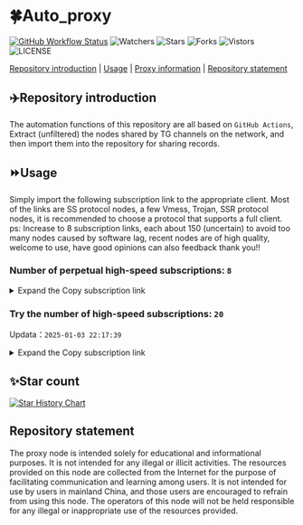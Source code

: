 # 🍀Auto_proxy
[![GitHub Workflow Status](https://img.shields.io/github/actions/workflow/status/PangTouY00/Auto_proxy/main.yml?branch=main)](https://github.com/PangTouY00/Auto_proxy/actions/workflows/main.yml?branch=main) 
![Watchers](https://img.shields.io/github/watchers/w1770946466/Auto_proxy) ![Stars](https://img.shields.io/github/stars/PangTouY00/Auto_proxy) ![Forks](https://img.shields.io/github/forks/w1770946466/Auto_proxy) ![Vistors](https://visitor-badge.laobi.icu/badge?page_id=PangTouY00.Auto_proxy) ![LICENSE](https://img.shields.io/badge/license-CC%20BY--SA%204.0-green.svg)

[Repository introduction](https://github.com/PangTouY00/Auto_proxy#Repositoryintroduction) | [Usage](https://github.com/PangTouY00/Auto_proxy#Usage) | [Proxy information](https://github.com/PangTouY00/Auto_proxy#Proxyinformation) | [Repository statement](https://github.com/PangTouY00/Auto_proxy#Repositorystatement)

## ✈️Repository introduction
The automation functions of this repository are all based on `GitHub Actions`,
Extract (unfiltered) the nodes shared by TG channels on the network, and then import them into the repository for sharing records.

## ⏩Usage
Simply import the following subscription link to the appropriate client. Most of the links are SS protocol nodes, a few Vmess, Trojan, SSR protocol nodes, it is recommended to choose a protocol that supports a full client.
ps: Increase to 8 subscription links, each about 150 (uncertain) to avoid too many nodes caused by software lag, recent nodes are of high quality, welcome to use, have good opinions can also feedback thank you!!

### Number of perpetual high-speed subscriptions: `8`

<details>
  <summary>Expand the Copy subscription link</summary>

  
- [Multiprotocol Base64 encoding](https://raw.githubusercontent.com/PangTouY00/Auto_proxy/main/Long_term_subscription1)
`https://raw.githubusercontent.com/PangTouY00/Auto_proxy/main/Long_term_subscription_num`
`Total number of merge nodes: 908`

- [Multiprotocol Base64 encoding](https://raw.githubusercontent.com/PangTouY00/Auto_proxy/main/Long_term_subscription1)
`https://raw.githubusercontent.com/PangTouY00/Auto_proxy/main/Long_term_subscription1`
`Total number of merge nodes: 114`

- [Multiprotocol Base64 encoding](https://raw.githubusercontent.com/PangTouY00/Auto_proxy/main/Long_term_subscription2)
`https://raw.githubusercontent.com/PangTouY00/Auto_proxy/main/Long_term_subscription2`
`Total number of merge nodes: 114`

- [Multiprotocol Base64 encoding](https://raw.githubusercontent.com/PangTouY00/Auto_proxy/main/Long_term_subscription3)
`https://raw.githubusercontent.com/PangTouY00/Auto_proxy/main/Long_term_subscription3`
`Total number of merge nodes: 114`

- [Multiprotocol Base64 encoding](https://raw.githubusercontent.com/PangTouY00/Auto_proxy/main/Long_term_subscription4)
`https://raw.githubusercontent.com/PangTouY00/Auto_proxy/main/Long_term_subscription4`
`Total number of merge nodes: 114`

- [Multiprotocol Base64 encoding](https://raw.githubusercontent.comPangTouY00/Auto_proxy/main/Long_term_subscription5)
`https://raw.githubusercontent.com/PangTouY00/Auto_proxy/main/Long_term_subscription5`
`Total number of merge nodes: 114`

- [Multiprotocol Base64 encoding](https://raw.githubusercontent.com/PangTouY00/Auto_proxy/main/Long_term_subscription6)
`https://raw.githubusercontent.com/PangTouY00/Auto_proxy/main/Long_term_subscription6`
`Total number of merge nodes: 114`

- [Multiprotocol Base64 encoding](https://raw.githubusercontent.com/PangTouY00/Auto_proxy/main/Long_term_subscription7)
`https://raw.githubusercontent.com/PangTouY00/Auto_proxy/main/Long_term_subscription7`
`Total number of merge nodes: 114`

- [Multiprotocol Base64 encoding](https://raw.githubusercontent.com/PangTouY00/Auto_proxy/main/Long_term_subscription8)
`https://raw.githubusercontent.com/PangTouY00/Auto_proxy/main/Long_term_subscription8`
`Total number of merge nodes: 110`

- [Clash subscription](https://raw.githubusercontent.com/PangTouY00/Auto_proxy/main/Long_term_subscription2.yaml)
`https://raw.githubusercontent.com/PangTouY00/Auto_proxy/main/Long_term_subscription1.yaml`


- [Clash subscription](https://raw.githubusercontent.com/PangTouY00/Auto_proxy/main/Long_term_subscription2.yaml)
`https://raw.githubusercontent.com/PangTouY00/Auto_proxy/main/Long_term_subscription2.yaml`


- [Clash subscription](https://raw.githubusercontent.com/PangTouY00/Auto_proxy/main/Long_term_subscription3.yaml)
`https://raw.githubusercontent.com/PangTouY00/Auto_proxy/main/Long_term_subscription3.yaml`
  
</details>

### Try the number of high-speed subscriptions: `20`
Updata：`2025-01-03 22:17:39`


<details>
  <summary>Expand the Copy subscription link</summary>  































































































































































































































































































































































































































































































































































































































































































































































































































































































































































































































































































































































































































































































































































































































































































































































































































































































































































































































































































































































































































































































































































































































































































































































































































































































































































































































































































































































































































































































































































































































































































































































































































































































































































































































































































































































































































































































































































































































































































































































































































































































































































































































































































































































































































































































































































































































































































































































































































































































































































































































































































































































































































































































































































































































































































































































































































































































































































































































































































































































































































































































































































































































































































































































































































































































































































































































































































































































































































































































































































































































































































































































































































































































































































































































































































































































































































































































































































































































































































































































































































































































































































































































































































































































































































































































































































































































































































































































































































































































































































































































































































































































































































































































































































































































































































































































































































































































































































































































































































































































































































































































































































































































































































































































































































































































































































































































































































































































































































































































































































































































































































































































































































































































































































































































































































































































































































































































































































































































































































































































































































































































































































































































































































































































































































































































































































































































































































































































































































































































































































































































































































































































































































































































































































































































































































































































































































































































































































































































































































































































































































































































































































































































































































































































































































































































































































































































































































































































































































































































































































































































































































































































































































































































































































































































































































































































































































































































































































































































































































































































































































































































































































































































































































































































































































































































































































































































































































































































































































































































































































































































































































































































































































































































































































































































































































































































































































































































































































































































































































































































































































































































































































































































































































































































































































































































































































































>Trial subscription：
`https://www.kuaidog006.top/api/v1/client/subscribe?token=63225a5d5a7f10dc790b80b7187146f9`




>Trial subscription：
`https://vpn.sudatech.store/api/v1/client/subscribe?token=666efd0b89f3108d7ea61daee2d9d129`




>Trial subscription：
`https://nodefree.githubrowcontent.com/2025/01/20250103.txt`




>Trial subscription：
`https://v2rayshare.githubrowcontent.com/2025/01/20250103.txt`




>Trial subscription：
`https://sulink.pro/api/v1/client/subscribe?token=8cd0bce5e1fac6abde50d5f34f1a39be`




>Trial subscription：
`https://dl.vfkum.website/api/v1/client/subscribe?token=e0ae29743815d640dd35e85231405419`




>Trial subscription：
`https://xueyejiasu.com/api/v1/client/subscribe?token=147334d964ad21529680c97a457b85b4`




>Trial subscription：
`https://lanmaoyun.icu/api/v1/client/subscribe?token=3730c7e7b72464bfae2474fffdf36822`




>Trial subscription：
`https://a.aik88.top/api/v1/client/subscribe?token=5975122b3c716957b583af6fdc438582`




>Trial subscription：
`https://ch.louwangzhiyu.xyz/api/v1/client/subscribe?token=e8d3fe1858dad918118796c11d5b9dbb`




>Trial subscription：
`https://abyssvpn.com/api/v1/client/subscribe?token=08aacd3227a8817f0d179ed1e5980026`




>Trial subscription：
`https://needss.link/api/v1/client/subscribe?token=1788cc7e24ca4f657d573f114efa3a7a`




>Trial subscription：
`https://hy-2.com/api/v1/client/subscribe?token=b27585e9f76a4b5cc0fda5f3a7df66d3`




>Trial subscription：
`https://sq9xy6.cpminig.com/api/v1/client/subscribe?token=3fec5f1f24833adda6d7033427d9bbfd`




>Trial subscription：
`https://www.kuaidog010.top/api/v1/client/subscribe?token=8bc725c0ffb4c3b53208bb9dcd74ccf5`




>Trial subscription：
`https://dashuai.us/api/v1/client/subscribe?token=57855ac58f2534faf9caf2909b21bca8`




>Trial subscription：
`https://vt.louwangzhiyu.xyz/api/v1/client/subscribe?token=4caffb076750b72333d46859bdd36c3f`




>Trial subscription：
`https://fs.v2rayse.com/share/20250103/lo81h5hvvv.txt`




>Trial subscription：
`https://www.kuaidog009.top/api/v1/client/subscribe?token=758336729c9f7f6074321187a886508b`




>Trial subscription：
`https://qingyun.zybs.eu.org/api/v1/client/subscribe?token=71a8fb8d04b01c24afd6419aa550d04a`



</details>

## ✨Star count
[![Star History Chart](https://api.star-history.com/svg?repos=PangTouY00/Auto_proxy&type=Date)](https://star-history.com/#w1770946466/Auto_proxy&Date)



## Repository statement
The proxy node is intended solely for educational and informational purposes. It is not intended for any illegal or illicit activities. The resources provided on this node are collected from the Internet for the purpose of facilitating communication and learning among users. It is not intended for use by users in mainland China, and those users are encouraged to refrain from using this node. The operators of this node will not be held responsible for any illegal or inappropriate use of the resources provided.

